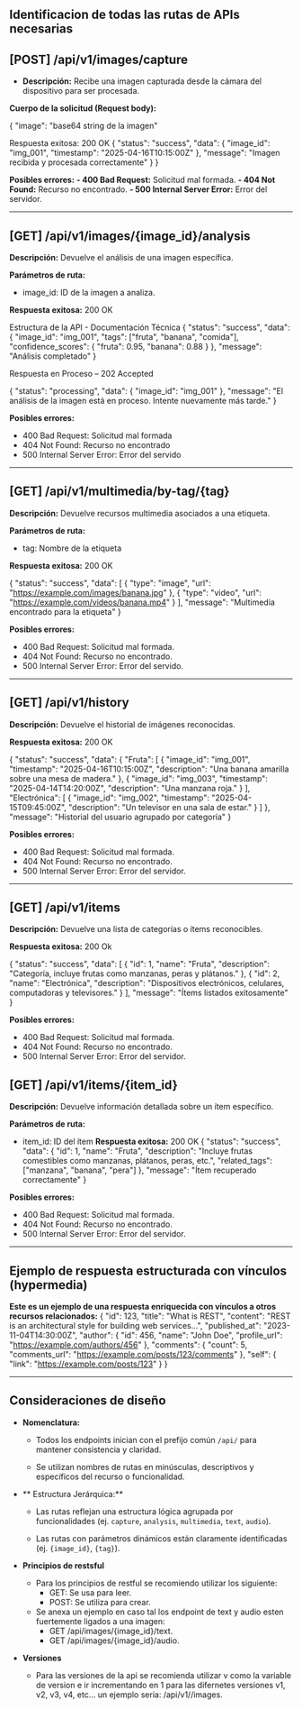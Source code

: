 ## Identificacion de todas las rutas de APIs necesarias ##
 
## [POST] /api/v1/images/capture ##
 - **Descripción:** Recibe una imagen capturada desde la cámara del dispositivo para ser procesada.
 
 **Cuerpo de la solicitud (Request body):**
 
  {
  "image": "base64 string de la imagen"
 
 
 Respuesta exitosa: 200 OK
 {
  "status": "success",
  "data": {
    "image_id": "img_001",
    "timestamp": "2025-04-16T10:15:00Z"
  },
  "message": "Imagen recibida y procesada correctamente"
}
  }
 
 
 **Posibles errores:**
 **- 400 Bad Request:** Solicitud mal formada.
 **- 404 Not Found:** Recurso no encontrado.
 **- 500 Internal Server Error:** Error del servidor.
 
----------------------
 
## [GET] /api/v1/images/{image_id}/analysis ##
 **Descripción:** Devuelve el análisis de una imagen específica.
 
 
 
 **Parámetros de ruta:**
 - image_id: ID de la imagen a analiza.
 
 **Respuesta exitosa:** 200 OK
 
 Estructura de la API - Documentación Técnica
 {
  "status": "success",
  "data": {
    "image_id": "img_001",
    "tags": ["fruta", "banana", "comida"],
    "confidence_scores": {
      "fruta": 0.95,
      "banana": 0.88
    }
  },
  "message": "Análisis completado"
}
 
Respuesta en Proceso – 202 Accepted

{
  "status": "processing",
  "data": {
    "image_id": "img_001"
  },
  "message": "El análisis de la imagen está en proceso. Intente nuevamente más tarde."
}


 **Posibles errores:**
 - 400 Bad Request: Solicitud mal formada
 - 404 Not Found: Recurso no encontrado
 - 500 Internal Server Error: Error del servido
 
 ------------------
 
## [GET] /api/v1/multimedia/by-tag/{tag} ##
 
 **Descripción:** Devuelve recursos multimedia asociados a una etiqueta.
 

 **Parámetros de ruta:**
 - tag: Nombre de la etiqueta
 
 **Respuesta exitosa:** 200 OK
 
 {
  "status": "success",
  "data": [
    {
      "type": "image",
      "url": "https://example.com/images/banana.jpg"
    },
    {
      "type": "video",
      "url": "https://example.com/videos/banana.mp4"
    }
  ],
  "message": "Multimedia encontrado para la etiqueta"
}
 
 
 **Posibles errores:**
 - 400 Bad Request: Solicitud mal formada.
 - 404 Not Found: Recurso no encontrado.
 - 500 Internal Server Error: Error del servido.
 
 ---------
 
## [GET] /api/v1/history ##
 **Descripción:** Devuelve el historial de imágenes reconocidas.
 
 **Respuesta exitosa:** 200 OK
 
 {
  "status": "success",
  "data": {
    "Fruta": [
      {
        "image_id": "img_001",
        "timestamp": "2025-04-16T10:15:00Z",
        "description": "Una banana amarilla sobre una mesa de madera."
      },
      {
        "image_id": "img_003",
        "timestamp": "2025-04-14T14:20:00Z",
        "description": "Una manzana roja."
      }
    ],
    "Electrónica": [
      {
        "image_id": "img_002",
        "timestamp": "2025-04-15T09:45:00Z",
        "description": "Un televisor en una sala de estar."
      }
    ]
  },
  "message": "Historial del usuario agrupado por categoría"
}
 
 **Posibles errores:**
 - 400 Bad Request: Solicitud mal formada.
 - 404 Not Found: Recurso no encontrado.
 - 500 Internal Server Error: Error del servidor.
 
-----------
 
 ## [GET] /api/v1/items ##
 
 **Descripción:** Devuelve una lista de categorías o ítems reconocibles.
 
 **Respuesta exitosa:** 200 Ok
 
{
  "status": "success",
  "data": [
    {
      "id": 1,
      "name": "Fruta",
      "description": "Categoría, incluye frutas como manzanas, peras y plátanos."
    },
    {
      "id": 2,
      "name": "Electrónica",
      "description": "Dispositivos electrónicos, celulares, computadoras y televisores."
    }
  ],
  "message": "Ítems listados exitosamente"
}
 
 
 **Posibles errores:**
 - 400 Bad Request: Solicitud mal formada.
 - 404 Not Found: Recurso no encontrado.
 - 500 Internal Server Error: Error del servidor.
 
 ## [GET] /api/v1/items/{item_id} ##
 **Descripción:** Devuelve información detallada sobre un ítem específico.
 
 
 
 **Parámetros de ruta:**
 
 - item_id: ID del ítem
 **Respuesta exitosa:** 200 OK
 {
  "status": "success",
  "data": {
    "id": 1,
    "name": "Fruta",
    "description": "Incluye frutas comestibles como manzanas, plátanos, peras, etc.",
    "related_tags": ["manzana", "banana", "pera"]
  },
  "message": "Ítem recuperado correctamente"
}
 
 
 **Posibles errores:**
 - 400 Bad Request: Solicitud mal formada.
 - 404 Not Found: Recurso no encontrado.
 - 500 Internal Server Error: Error del servidor.
 
-------------------------------------
 
 ## Ejemplo de respuesta estructurada con vínculos (hypermedia)
 
  **Este es un ejemplo de una respuesta enriquecida con vínculos a otros recursos relacionados:**
 {
  "id": 123,
  "title": "What is REST",
  "content": "REST is an architectural style for building web services...",
  "published_at": "2023-11-04T14:30:00Z",
  "author": {
    "id": 456,
    "name": "John Doe",
    "profile_url": "https://example.com/authors/456"
  },
  "comments": {
    "count": 5,
    "comments_url": "https://example.com/posts/123/comments"
  },
  "self": {
    "link": "https://example.com/posts/123"
  }
 }
 
------------------
 
## Consideraciones de diseño ##
 
- **Nomenclatura:**
 
  - Todos los endpoints inician con el prefijo común `/api/` para mantener consistencia y claridad.

  - Se utilizan nombres de rutas en minúsculas, descriptivos y específicos del recurso o funcionalidad.
 
- ** Estructura Jerárquica:**
 
  - Las rutas reflejan una estructura lógica agrupada por funcionalidades (ej. `capture`, `analysis`, `multimedia`, `text`, `audio`).

  - Las rutas con parámetros dinámicos están claramente identificadas (ej. `{image_id}`, `{tag}`).
 
- **Principios de restsful**
 
  - Para los principios de restful se recomiendo utilizar los siguiente:
    - GET: Se usa para leer.
    - POST: Se utiliza para crear.
  - Se anexa un ejemplo en caso tal los endpoint de text y audio esten fuertemente ligados a una imagen:
    - GET /api/images/{image_id}/text.
    - GET /api/images/{image_id}/audio.
 
- **Versiones**
 
  - Para las versiones de la api se recomienda utilizar v como la variable de version e ir incrementando en 1 para las difernetes versiones v1, v2, v3, v4, etc... un ejemplo seria: /api/v1//images.
 
